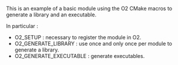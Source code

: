 This is an example of a basic module using the O2 CMake macros to generate a library and an executable.

In particular :
- O2_SETUP : necessary to register the module in O2.
- O2_GENERATE_LIBRARY : use once and only once per module to generate a library.
- O2_GENERATE_EXECUTABLE : generate executables.
